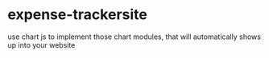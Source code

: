 # expense-trackersite

use chart js to implement those chart modules, that will automatically shows up into your website
